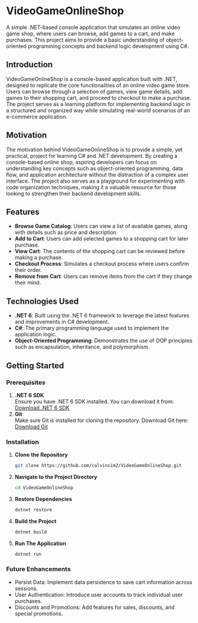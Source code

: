# VideoGameOnlineShop
A simple .NET-based console application that simulates an online video game shop, where users can browse, add games to a cart, and make purchases. This project aims to provide a basic understanding of object-oriented programming concepts and backend logic development using C#.
## Introduction
VideoGameOnlineShop is a console-based application built with .NET, designed to replicate the core functionalities of an online video game store. Users can browse through a selection of games, view game details, add games to their shopping cart, and proceed to checkout to make a purchase. The project serves as a learning platform for implementing backend logic in a structured and organized way while simulating real-world scenarios of an e-commerce application.
## Motivation
The motivation behind VideoGameOnlineShop is to provide a simple, yet practical, project for learning C# and .NET development. By creating a console-based online shop, aspiring developers can focus on understanding key concepts such as object-oriented programming, data flow, and application architecture without the distraction of a complex user interface. The project also serves as a playground for experimenting with code organization techniques, making it a valuable resource for those looking to strengthen their backend development skills.
## Features
- **Browse Game Catalog**: Users can view a list of available games, along with details such as price and description.
- **Add to Cart**: Users can add selected games to a shopping cart for later purchase.
- **View Cart**: The contents of the shopping cart can be reviewed before making a purchase.
- **Checkout Process**: Simulates a checkout process where users confirm their order.
- **Remove from Cart**: Users can remove items from the cart if they change their mind.
## Technologies Used
- **.NET 6**: Built using the .NET 6 framework to leverage the latest features and improvements in C# development.
- **C#**: The primary programming language used to implement the application logic.
- **Object-Oriented Programming**: Demonstrates the use of OOP principles such as encapsulation, inheritance, and polymorphism.
## Getting Started
### Prerequisites
1. **.NET 6 SDK**  
   Ensure you have .NET 6 SDK installed. You can download it from:  
   [Download .NET 6 SDK](https://dotnet.microsoft.com/download/dotnet/6.0)
2. **Git**  
   Make sure Git is installed for cloning the repository. Download Git here:  
   [Download Git](https://git-scm.com/downloads)
### Installation
1. **Clone the Repository**
   ```bash
   git clone https://github.com/calvinsim2/VideoGameOnlineShop.git
2. **Navigate to the Project Directory**
   ```bash
   cd VideoGameOnlineShop
3. **Restore Dependencies**
   ```bash
   dotnet restore
4. **Build the Project**
   ```bash
   dotnet build
5. **Run The Application**
   ```bash
   dotnet run
### Future Enhancements
- Persist Data: Implement data persistence to save cart information across sessions.
- User Authentication: Introduce user accounts to track individual user purchases.
- Discounts and Promotions: Add features for sales, discounts, and special promotions.
